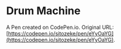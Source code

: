 # Drum Machine

A Pen created on CodePen.io. Original URL: [https://codepen.io/sitozeke/pen/eYyOaYG](https://codepen.io/sitozeke/pen/eYyOaYG).

